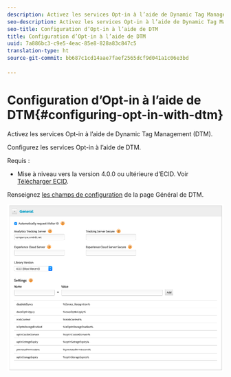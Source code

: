 ```yaml
---
description: Activez les services Opt-in à l’aide de Dynamic Tag Management (DTM).
seo-description: Activez les services Opt-in à l’aide de Dynamic Tag Management (DTM).
seo-title: Configuration d’Opt-in à l’aide de DTM
title: Configuration d’Opt-in à l’aide de DTM
uuid: 7a886bc3-c9e5-4eac-85e8-828a83c847c5
translation-type: ht
source-git-commit: bb687c1cd14aae7faef2565dcf9d041a1c06e3bd

---
```



# Configuration d’Opt-in à l’aide de DTM{#configuring-opt-in-with-dtm}

Activez les services Opt-in à l’aide de Dynamic Tag Management (DTM).

Configurez les services Opt-in à l’aide de DTM.

Requis :

* Mise à niveau vers la version 4.0.0 ou ultérieure d’ECID. Voir [Télécharger ECID](https://github.com/Adobe-Marketing-Cloud/id-service/releases).

Renseignez [les champs de configuration](https://marketing.adobe.com/resources/help/fr_FR/mcvid/api.html) de la page Général de DTM.

![](assets/DTM-example.png)
